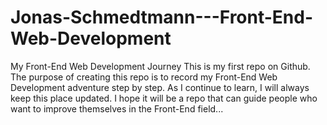 # Jonas-Schmedtmann---Front-End-Web-Development
My Front-End Web Development Journey
This is my first repo on Github. The purpose of creating this repo is to record my Front-End Web Development adventure step by step. As I continue to learn, I will always keep this place updated. I hope it will be a repo that can guide people who want to improve themselves in the Front-End field...
